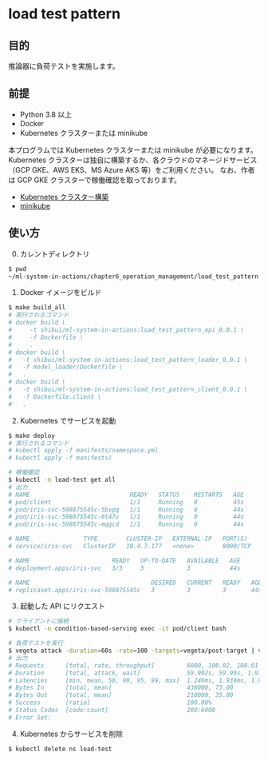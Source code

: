 # load test pattern

## 目的

推論器に負荷テストを実施します。

## 前提

- Python 3.8 以上
- Docker
- Kubernetes クラスターまたは minikube

本プログラムでは Kubernetes クラスターまたは minikube が必要になります。
Kubernetes クラスターは独自に構築するか、各クラウドのマネージドサービス（GCP GKE、AWS EKS、MS Azure AKS 等）をご利用ください。
なお、作者は GCP GKE クラスターで稼働確認を取っております。

- [Kubernetes クラスター構築](https://kubernetes.io/ja/docs/setup/)
- [minikube](https://kubernetes.io/ja/docs/setup/learning-environment/minikube/)

## 使い方

0. カレントディレクトリ

```sh
$ pwd
~/ml-system-in-actions/chapter6_operation_management/load_test_pattern
```

1. Docker イメージをビルド

```sh
$ make build_all
# 実行されるコマンド
# docker build \
#     -t shibui/ml-system-in-actions:load_test_pattern_api_0.0.1 \
#     -f Dockerfile \
#     .
# docker build \
# 	-t shibui/ml-system-in-actions:load_test_pattern_loader_0.0.1 \
# 	-f model_loader/Dockerfile \
# 	.
# docker build \
# 	-t shibui/ml-system-in-actions:load_test_pattern_client_0.0.1 \
# 	-f Dockerfile.client \
# 	.
```

2. Kubernetes でサービスを起動

```sh
$ make deploy
# 実行されるコマンド
# kubectl apply -f manifests/namespace.yml
# kubectl apply -f manifests/

# 稼働確認
$ kubectl -n load-test get all
# 出力
# NAME                            READY   STATUS    RESTARTS   AGE
# pod/client                      1/1     Running   0          45s
# pod/iris-svc-598875545c-5bvpq   1/1     Running   0          44s
# pod/iris-svc-598875545c-8t47v   1/1     Running   0          44s
# pod/iris-svc-598875545c-mqgcd   1/1     Running   0          44s

# NAME               TYPE        CLUSTER-IP   EXTERNAL-IP   PORT(S)    AGE
# service/iris-svc   ClusterIP   10.4.7.177   <none>        8000/TCP   44s

# NAME                       READY   UP-TO-DATE   AVAILABLE   AGE
# deployment.apps/iris-svc   3/3     3            3           44s

# NAME                                  DESIRED   CURRENT   READY   AGE
# replicaset.apps/iris-svc-598875545c   3         3         3       44s
```

3. 起動した API にリクエスト

```sh
# クライアントに接続
$ kubectl -n condition-based-serving exec -it pod/client bash

# 負荷テストを実行
$ vegeta attack -duration=60s -rate=100 -targets=vegeta/post-target | vegeta report -type=text
# 出力
# Requests      [total, rate, throughput]         6000, 100.02, 100.01
# Duration      [total, attack, wait]             59.992s, 59.99s, 1.915ms
# Latencies     [min, mean, 50, 90, 95, 99, max]  1.246ms, 1.939ms, 1.928ms, 2.182ms, 2.279ms, 2.72ms, 23.222ms
# Bytes In      [total, mean]                     438000, 73.00
# Bytes Out     [total, mean]                     210000, 35.00
# Success       [ratio]                           100.00%
# Status Codes  [code:count]                      200:6000
# Error Set:
```

4. Kubernetes からサービスを削除

```sh
$ kubectl delete ns load-test
```
